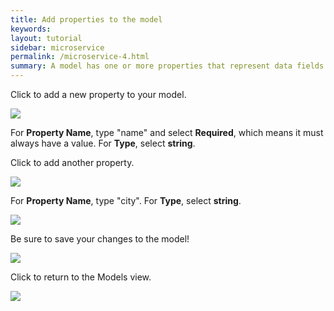 ```yaml
---
title: Add properties to the model
keywords:
layout: tutorial
sidebar: microservice
permalink: /microservice-4.html
summary: A model has one or more properties that represent data fields or records.
---
```


Click to add a new property to your model.

![](http://content.screencast.com/users/RandMck/folders/Jing/media/c0c562ac-e653-4d81-8ff3-4a457f9f9719/00000524.png)

For **Property Name**, type "name" and select **Required**, which means it must always have a value.  For **Type**, select **string**.

Click to add another property.

![](http://content.screencast.com/users/RandMck/folders/Jing/media/c0c562ac-e653-4d81-8ff3-4a457f9f9719/00000524.png)

For **Property Name**, type "city".  For **Type**, select **string**.

![](http://content.screencast.com/users/RandMck/folders/Jing/media/ceebcc3e-7abd-4069-bb9d-e0a403e1a45e/00000525.png)

Be sure to save your changes to the model!

![](http://content.screencast.com/users/RandMck/folders/Jing/media/6e76b578-cb57-416c-a326-02995548d6d5/00000526.png)

Click to return to the Models view.

![](http://content.screencast.com/users/RandMck/folders/Jing/media/ecf0cf9a-ea78-4c69-bbb4-d090eda558b6/00000543.png)
